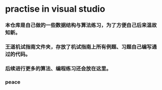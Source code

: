 # practise in visual studio
### 本仓库是自己做的一些数据结构与算法练习，为了方便自己后来温故知新。
### 王道机试指南文件夹，存放了机试指南上所有例题、习题自己编写通过的代码。
### 后续进行更多的算法、编程练习还会放在这里。
### peace
